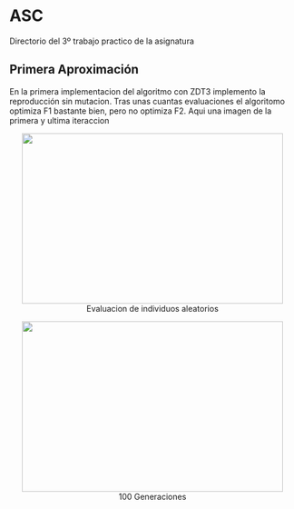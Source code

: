 # ASC
Directorio del 3º trabajo practico de la asignatura
## Primera Aproximación
En la primera implementacion del algoritmo con ZDT3 implemento la reproducción sin mutacion. Tras unas cuantas evaluaciones el algoritomo optimiza F1 bastante bien, pero no optimiza F2. Aqui una imagen de la primera y ultima iteraccion  
<p align="center">
  <img width="460" height="300" src="https://i.ibb.co/B29RyT2/grafica-0.png">
  </br>
  Evaluacion de individuos aleatorios
</p>  
<p align="center">
  <img width="460" height="300" src="https://i.ibb.co/4fXw2Kj/grafica-100.png">
  </br>
  100 Generaciones
</p>
 



